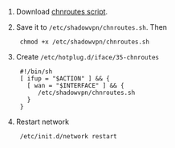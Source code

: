1. Download [chnroutes script](https://github.com/clowwindy/ShadowVPN/blob/master/tools/chnroutes.sh).

2. Save it to `/etc/shadowvpn/chnroutes.sh`. Then

        chmod +x /etc/shadowvpn/chnroutes.sh

3. Create `/etc/hotplug.d/iface/35-chnroutes`

        #!/bin/sh
        [ ifup = "$ACTION" ] && {
          [ wan = "$INTERFACE" ] && {
             /etc/shadowvpn/chnroutes.sh
          }
        }

4. Restart network

        /etc/init.d/network restart